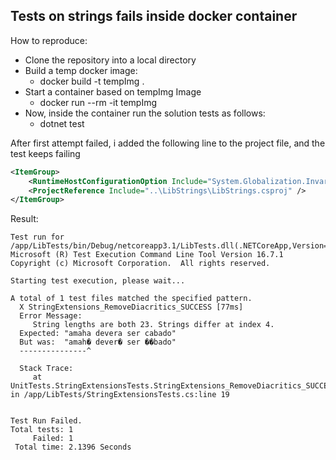 ﻿## Tests on strings fails inside docker container

How to reproduce:

- Clone the repository into a local directory
- Build a temp docker image:
  - docker build -t tempImg .
- Start a container based on tempImg Image
  - docker run --rm -it tempImg
- Now, inside the container run the solution tests as follows:
  - dotnet test

After first attempt failed, i added the following line to the project file, and the test keeps failing
```xml
<ItemGroup>
	<RuntimeHostConfigurationOption Include="System.Globalization.Invariant" Value="true" />
	<ProjectReference Include="..\LibStrings\LibStrings.csproj" />
</ItemGroup>
```

Result:
```
Test run for /app/LibTests/bin/Debug/netcoreapp3.1/LibTests.dll(.NETCoreApp,Version=v3.1)
Microsoft (R) Test Execution Command Line Tool Version 16.7.1
Copyright (c) Microsoft Corporation.  All rights reserved.

Starting test execution, please wait...

A total of 1 test files matched the specified pattern.
  X StringExtensions_RemoveDiacritics_SUCCESS [77ms]
  Error Message:
     String lengths are both 23. Strings differ at index 4.
  Expected: "amaha devera ser cabado"
  But was:  "amah� dever� ser ��bado"
  ---------------^

  Stack Trace:
     at UnitTests.StringExtensionsTests.StringExtensions_RemoveDiacritics_SUCCESS() in /app/LibTests/StringExtensionsTests.cs:line 19


Test Run Failed.
Total tests: 1
     Failed: 1
 Total time: 2.1396 Seconds
```